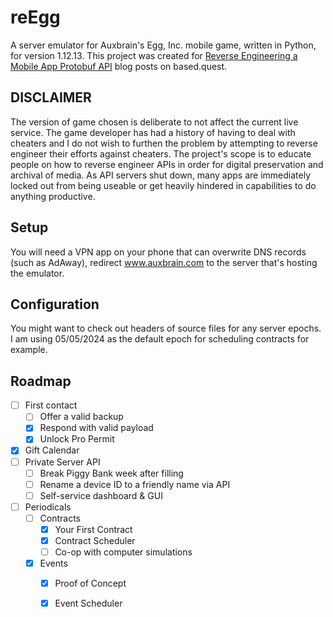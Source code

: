 # reEgg
A server emulator for Auxbrain's Egg, Inc. mobile game, written in Python, for version 1.12.13.
This project was created for [Reverse Engineering a Mobile App Protobuf API](https://based.quest/reverse-engineering-a-mobile-app-protobuf-api/) blog posts on based.quest.

## DISCLAIMER
The version of game chosen is deliberate to not affect the current live service. The game developer has had a history of having to
deal with cheaters and I do not wish to furthen the problem by attempting to reverse engineer their efforts against cheaters.
The project's scope is to educate people on how to reverse engineer APIs in order for digital preservation and archival of media.
As API servers shut down, many apps are immediately locked out from being useable or get heavily hindered in capabilities to do anything productive.

## Setup
You will need a VPN app on your phone that can overwrite DNS records (such as AdAway), redirect www.auxbrain.com to the server that's hosting the emulator.

## Configuration
You might want to check out headers of source files for any server epochs. I am using 05/05/2024 as the default epoch for scheduling contracts for example.

## Roadmap
- [ ] First contact
  - [ ] Offer a valid backup
  - [x] Respond with valid payload
  - [x] Unlock Pro Permit
- [x] Gift Calendar
- [ ] Private Server API
  - [ ] Break Piggy Bank week after filling
  - [ ] Rename a device ID to a friendly name via API
  - [ ] Self-service dashboard & GUI
- [ ] Periodicals
  - [ ] Contracts
    - [x] Your First Contract
    - [x] Contract Scheduler
    - [ ] Co-op with computer simulations
  - [x] Events
    - [x] Proof of Concept
    - [x] Event Scheduler

